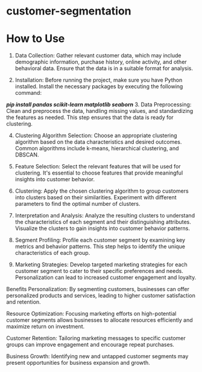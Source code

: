 # customer-segmentation


# How to Use
1. Data Collection: Gather relevant customer data, which may include demographic information, purchase history, online activity, and other behavioral data. Ensure that the data is in a suitable format for analysis.

2. Installation: Before running the project, make sure you have Python installed. Install the necessary packages by executing the following command:

***pip install pandas scikit-learn matplotlib seaborn***
3. Data Preprocessing: Clean and preprocess the data, handling missing values, and standardizing the features as needed. This step ensures that the data is ready for clustering.

4. Clustering Algorithm Selection: Choose an appropriate clustering algorithm based on the data characteristics and desired outcomes. Common algorithms include k-means, hierarchical clustering, and DBSCAN.

5. Feature Selection: Select the relevant features that will be used for clustering. It's essential to choose features that provide meaningful insights into customer behavior.

6. Clustering: Apply the chosen clustering algorithm to group customers into clusters based on their similarities. Experiment with different parameters to find the optimal number of clusters.

7. Interpretation and Analysis: Analyze the resulting clusters to understand the characteristics of each segment and their distinguishing attributes. Visualize the clusters to gain insights into customer behavior patterns.

8. Segment Profiling: Profile each customer segment by examining key metrics and behavior patterns. This step helps to identify the unique characteristics of each group.

9. Marketing Strategies: Develop targeted marketing strategies for each customer segment to cater to their specific preferences and needs. Personalization can lead to increased customer engagement and loyalty.


Benefits
Personalization: By segmenting customers, businesses can offer personalized products and services, leading to higher customer satisfaction and retention.

Resource Optimization: Focusing marketing efforts on high-potential customer segments allows businesses to allocate resources efficiently and maximize return on investment.

Customer Retention: Tailoring marketing messages to specific customer groups can improve engagement and encourage repeat purchases.

Business Growth: Identifying new and untapped customer segments may present opportunities for business expansion and growth.
